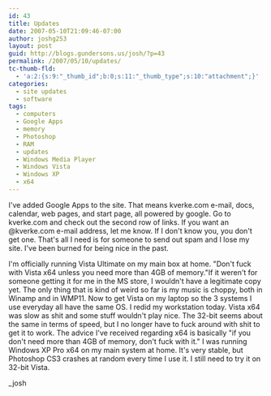 ```yaml
---
id: 43
title: Updates
date: 2007-05-10T21:09:46-07:00
author: joshg253
layout: post
guid: http://blogs.gundersons.us/josh/?p=43
permalink: /2007/05/10/updates/
tc-thumb-fld:
  - 'a:2:{s:9:"_thumb_id";b:0;s:11:"_thumb_type";s:10:"attachment";}'
categories:
  - site updates
  - software
tags:
  - computers
  - Google Apps
  - memory
  - Photoshop
  - RAM
  - updates
  - Windows Media Player
  - Windows Vista
  - Windows XP
  - x64
---
```

I've added Google Apps to the site. That means kverke.com e-mail, docs, calendar, web pages, and start page, all powered by google. Go to kverke.com and check out the second row of links. If you want an @kverke.com e-mail address, let me know. If I don't know you, you don't get one. That's all I need is for someone to send out spam and I lose my site. I've been burned for being nice in the past.

I'm officially running Vista Ultimate on my main box at home. "Don't fuck with Vista x64 unless you need more than 4GB of memory."If it weren't for someone getting it for me in the MS store, I wouldn't have a legitimate copy yet. The only thing that is kind of weird so far is my music is choppy, both in Winamp and in WMP11. Now to get Vista on my laptop so the 3 systems I use everyday all have the same OS. I redid my workstation today. Vista x64 was slow as shit and some stuff wouldn't play nice. The 32-bit seems about the same in terms of speed, but I no longer have to fuck around with shit to get it to work. The advice I've received regarding x64 is basically "if you don't need more than 4GB of memory, don't fuck with it." I was running Windows XP Pro x64 on my main system at home. It's very stable, but Photoshop CS3 crashes at random every time I use it. I still need to try it on 32-bit Vista.

_josh